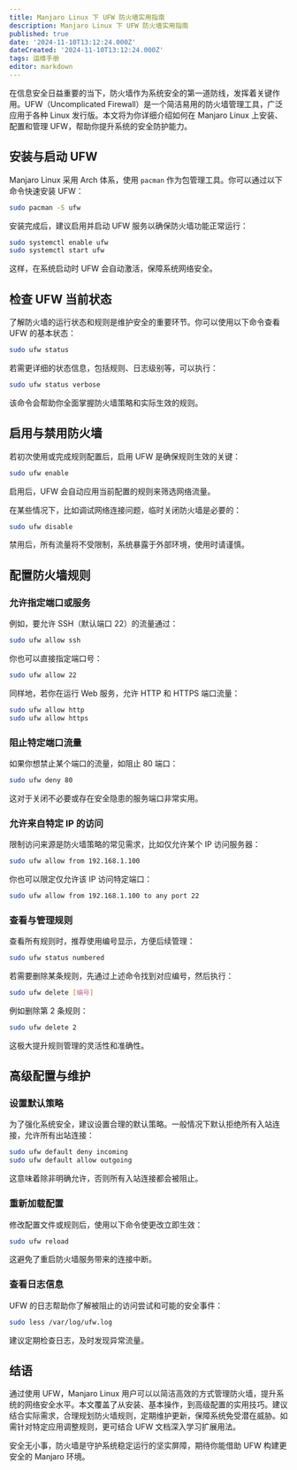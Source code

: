```yaml
---
title: Manjaro Linux 下 UFW 防火墙实用指南
description: Manjaro Linux 下 UFW 防火墙实用指南
published: true
date: '2024-11-10T13:12:24.000Z'
dateCreated: '2024-11-10T13:12:24.000Z'
tags: 运维手册
editor: markdown
---
```


在信息安全日益重要的当下，防火墙作为系统安全的第一道防线，发挥着关键作用。UFW（Uncomplicated Firewall）是一个简洁易用的防火墙管理工具，广泛应用于各种 Linux 发行版。本文将为你详细介绍如何在 Manjaro Linux 上安装、配置和管理 UFW，帮助你提升系统的安全防护能力。

<!-- more -->

## 安装与启动 UFW

Manjaro Linux 采用 Arch 体系，使用 `pacman` 作为包管理工具。你可以通过以下命令快速安装 UFW：

```bash
sudo pacman -S ufw
```

安装完成后，建议启用并启动 UFW 服务以确保防火墙功能正常运行：

```bash
sudo systemctl enable ufw
sudo systemctl start ufw
```

这样，在系统启动时 UFW 会自动激活，保障系统网络安全。

## 检查 UFW 当前状态

了解防火墙的运行状态和规则是维护安全的重要环节。你可以使用以下命令查看 UFW 的基本状态：

```bash
sudo ufw status
```

若需更详细的状态信息，包括规则、日志级别等，可以执行：

```bash
sudo ufw status verbose
```

该命令会帮助你全面掌握防火墙策略和实际生效的规则。

## 启用与禁用防火墙

若初次使用或完成规则配置后，启用 UFW 是确保规则生效的关键：

```bash
sudo ufw enable
```

启用后，UFW 会自动应用当前配置的规则来筛选网络流量。

在某些情况下，比如调试网络连接问题，临时关闭防火墙是必要的：

```bash
sudo ufw disable
```

禁用后，所有流量将不受限制，系统暴露于外部环境，使用时请谨慎。

## 配置防火墙规则

### 允许指定端口或服务

例如，要允许 SSH（默认端口 22）的流量通过：

```bash
sudo ufw allow ssh
```

你也可以直接指定端口号：

```bash
sudo ufw allow 22
```

同样地，若你在运行 Web 服务，允许 HTTP 和 HTTPS 端口流量：

```bash
sudo ufw allow http
sudo ufw allow https
```

### 阻止特定端口流量

如果你想禁止某个端口的流量，如阻止 80 端口：

```bash
sudo ufw deny 80
```

这对于关闭不必要或存在安全隐患的服务端口非常实用。

### 允许来自特定 IP 的访问

限制访问来源是防火墙策略的常见需求，比如仅允许某个 IP 访问服务器：

```bash
sudo ufw allow from 192.168.1.100
```

你也可以限定仅允许该 IP 访问特定端口：

```bash
sudo ufw allow from 192.168.1.100 to any port 22
```

### 查看与管理规则

查看所有规则时，推荐使用编号显示，方便后续管理：

```bash
sudo ufw status numbered
```

若需要删除某条规则，先通过上述命令找到对应编号，然后执行：

```bash
sudo ufw delete [编号]
```

例如删除第 2 条规则：

```bash
sudo ufw delete 2
```

这极大提升规则管理的灵活性和准确性。

## 高级配置与维护

### 设置默认策略

为了强化系统安全，建议设置合理的默认策略。一般情况下默认拒绝所有入站连接，允许所有出站连接：

```bash
sudo ufw default deny incoming
sudo ufw default allow outgoing
```

这意味着除非明确允许，否则所有入站连接都会被阻止。

### 重新加载配置

修改配置文件或规则后，使用以下命令使更改立即生效：

```bash
sudo ufw reload
```

这避免了重启防火墙服务带来的连接中断。

### 查看日志信息

UFW 的日志帮助你了解被阻止的访问尝试和可能的安全事件：

```bash
sudo less /var/log/ufw.log
```

建议定期检查日志，及时发现异常流量。

## 结语

通过使用 UFW，Manjaro Linux 用户可以以简洁高效的方式管理防火墙，提升系统的网络安全水平。本文覆盖了从安装、基本操作，到高级配置的实用技巧。建议结合实际需求，合理规划防火墙规则，定期维护更新，保障系统免受潜在威胁。如需针对特定应用调整规则，更可结合 UFW 文档深入学习扩展用法。

安全无小事，防火墙是守护系统稳定运行的坚实屏障，期待你能借助 UFW 构建更安全的 Manjaro 环境。
